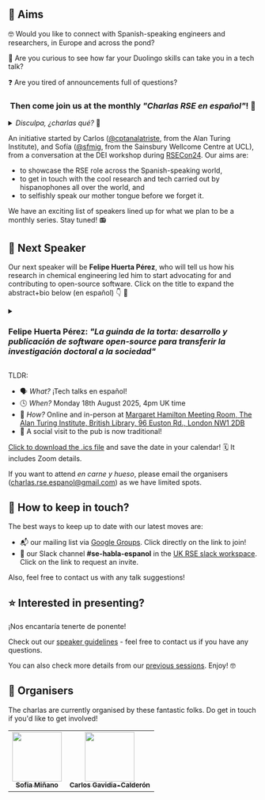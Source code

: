 <!-- ![banner](https://github.com/charlas-rse-espanol/.github/blob/main/profile/banner.png) -->

## 🎯 Aims 
🤓 Would you like to connect with Spanish-speaking engineers and researchers, in Europe and across the pond? 

🦉 Are you curious to see how far your Duolingo skills can take you in a tech talk? 

❓ Are you tired of announcements full of questions? 

<center>
<h3>Then come join us at the monthly <i>"Charlas RSE en español"</i>! 👏 
</h3>
</center>

<details>
<summary> <i> Disculpa, ¿charlas qué? </i> 🤔 </summary>

> RSE = research software engineer = ingeniero de software de investigación
>
> Si te gusta programar para la ciencia, o si te interesa cómo se hace software en la investigación, ¡sigue leyendo! 🚀
</details>


An initiative started by Carlos ([@cptanalatriste](https://github.com/cptanalatriste), from the Alan Turing Institute), and Sofía ([@sfmig](https://github.com/sfmig), from the Sainsbury Wellcome Centre at UCL), from a conversation at the DEI workshop during [RSECon24](https://rsecon24.society-rse.org/). Our aims are:
- to showcase the RSE role across the Spanish-speaking world, 
- to get in touch with the cool research and tech carried out by hispanophones all over the world, and 
- to selfishly speak our mother tongue before we forget it.

We have an exciting list of speakers lined up for what we plan to be a monthly series. Stay tuned! 📻

## 📢 Next Speaker
<!---
Our next talk is currently planned for mid-January 2025 - more details to follow soon!

In the meantime, maybe you can check the material from [previous sessions](https://github.com/charlas-rse-espanol/.github/blob/main/profile/schedule.md).
-->
Our next speaker will be **Felipe Huerta Pérez**, who will tell us how his research in chemical engineering led him to start advocating for and contributing to open-source software. Click on the title to expand the abstract+bio below (en español) 👇 🧵

<details>
  <summary><h3> Felipe Huerta Pérez: <i>"La guinda de la torta: desarrollo y publicación de software open-source para transferir la investigación doctoral a la sociedad"</i></h3></summary>

> La ingeniería de software aplicada a la investigación científica es clave para escalar el impacto de modelos y simulaciones. Esto facilita su transferencia a la industria, la academia y la sociedad. En esta charla les presentaré la historia de desarrollo de [CryoEvap](https://github.com/felipehuerta17/CryoEvap-v1), un software libre y de código abierto para simular la evaporación isobárica de líquidos criogénicos en tanques cilíndricos verticales. Es aplicable al almacenamiento a gran escala de hidrógeno líquido, aire líquido, CO₂ y gas natural licuado, contribuyendo así a la transición energética. Su primera versión la programé en MATLAB el 2017. El código fue refactorizado en 2018 a programación orientada a objetos y reescrito en Python en 2022, un año después de finalizar mi doctorado. Publicado a fines de 2024, CryoEvap ha sido reconocido por centros de investigación y es utilizado rutinariamente por miembros de nuestro grupo. Esto no hubiera sido posible sin haber aprendido en GitHub e Ingeniería de software básica en mi doctorado en Imperial College, lugar que contaba con la comunidad y la cultura adecuada.
>
> **Bio**: Felipe Huerta Pérez es profesor asistente en el Departamento de Ingeniería Química y Bioprocesos de la Pontificia Universidad Católica de Chile. Dicta los cursos de Fenómenos de Transporte, Operaciones Unitarias II y Procesamiento de hidrógeno para energías sostenibles. Obtuvo su magíster en la Pontificia Universidad Católica de Chile en el año 2016, y su doctorado en Imperial College London en el año 2021. En el año 2019 obtuvo el premio John S. Archer Award a la excelencia en investigación en geociencias e ingeniería del petróleo. Sus áreas actuales de investigación son la modelación y simulación de fenómenos de transporte, líquidos criogénicos y almacenamiento de energía renovable. Le gusta mucho el software de investigación y cree que la ciencia abierta apoyará un futuro más justo, sostenible y próspero para todas las regiones del planeta, sobre todo las con más carencias materiales.
</details>

TLDR:
- 🗣 *What?* ¡Tech talks en español!
- 🕓 *When?* Monday 18th August 2025, 4pm UK time
- 📍 *How?* Online and in-person at [Margaret Hamilton Meeting Room, The Alan Turing Institute, British Library, 96 Euston Rd., London NW1 2DB](https://maps.app.goo.gl/qTqLBEaAYkA36Xqx5)
- 💃 A social visit to the pub is now traditional!

[Click to download the .ics file](https://drive.google.com/file/d/1ZQaCQmiFE0vAfqEA_cry-aeXh1RvvF8O/view?usp=sharing) and save the date in your calendar! 🗓 It includes Zoom details.

If you want to attend _en carne y hueso_, please email the organisers ([charlas.rse.espanol@gmail.com](mailto:charlas.rse.espanol@gmail.com)) as we have limited spots.

## 🦦 How to keep in touch?

The best ways to keep up to date with our latest moves are:
- 📬 our mailing list via [Google Groups](https://groups.google.com/g/rse-en-espaniol/). Click directly on the link to join!
- 💬 our Slack channel **#se-habla-espanol** in the [UK RSE slack workspace](https://ukrse.slack.com). Click on the link to request an invite.

Also, feel free to contact us with any talk suggestions!


## ⭐ Interested in presenting?
¡Nos encantaría tenerte de ponente!

Check out our [speaker guidelines](https://github.com/charlas-rse-espanol/.github/blob/main/profile/format.md) - feel free to contact us if you have any questions.

You can also check more details from our [previous sessions](https://github.com/charlas-rse-espanol/.github/blob/main/profile/schedule.md). Enjoy! 🤓


## 🤪 Organisers
The charlas are currently organised by these fantastic folks. Do get in touch if you'd like to get involved!
<!-- ALL-CONTRIBUTORS-LIST:START - Do not remove or modify this section -->
<!-- prettier-ignore-start -->
<!-- markdownlint-disable -->
<table>
  <tr>
	<td align="center">
		<a href="https://github.com/sfmig"><img src="https://avatars1.githubusercontent.com/u/33267254?v=4?s=100" width="100px;" alt=""/>
		<br />
			<sub> <b>Sofia Miñano</b> </sub>        
		</a>
		<br />
	</td>
	<!-- CONTRIBUTOR -->
	<td align="center">
		<a href="https://github.com/cptanalatriste"><img src="https://avatars.githubusercontent.com/u/1616531?v=4?s=100" width="100px;" alt=""/>
		<br />
			<sub> <b>Carlos Gavidia-Calderón</b> </sub>        
		</a>
		<br />
	</td>
	<!-- CONTRIBUTOR -->
  </tr>
</table>
<!-- markdownlint-restore -->
<!-- prettier-ignore-end -->

<!-- ALL-CONTRIBUTORS-LIST:END -->
